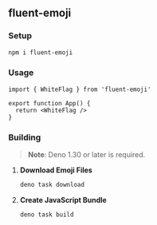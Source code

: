 ## fluent-emoji

### Setup

```bash
npm i fluent-emoji
```

### Usage

```tsx
import { WhiteFlag } from 'fluent-emoji'

export function App() {
  return <WhiteFlag />
}
```

### Building

> **Note**: Deno 1.30 or later is required.

1. **Download Emoji Files**

    ```bash
    deno task download
    ```

2. **Create JavaScript Bundle**

    ```bash
    deno task build
    ```
